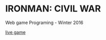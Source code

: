 # IRONMAN: CIVIL WAR 
Web game Programing - Winter 2016

[live game]

[Live game]: <http://pirates.azurewebsites.net/>
